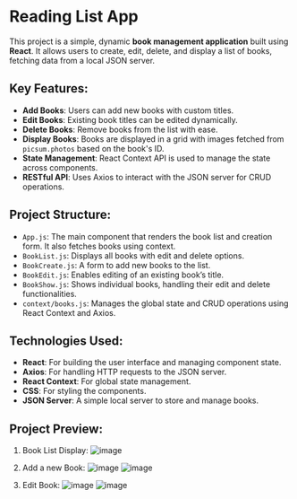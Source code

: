 # Reading List App

This project is a simple, dynamic **book management application** built using **React**. It allows users to create, edit, delete, and display a list of books, fetching data from a local JSON server.

## Key Features:
- **Add Books**: Users can add new books with custom titles.
- **Edit Books**: Existing book titles can be edited dynamically.
- **Delete Books**: Remove books from the list with ease.
- **Display Books**: Books are displayed in a grid with images fetched from `picsum.photos` based on the book's ID.
- **State Management**: React Context API is used to manage the state across components.
- **RESTful API**: Uses Axios to interact with the JSON server for CRUD operations.

## Project Structure:
- `App.js`: The main component that renders the book list and creation form. It also fetches books using context.
- `BookList.js`: Displays all books with edit and delete options.
- `BookCreate.js`: A form to add new books to the list.
- `BookEdit.js`: Enables editing of an existing book’s title.
- `BookShow.js`: Shows individual books, handling their edit and delete functionalities.
- `context/books.js`: Manages the global state and CRUD operations using React Context and Axios.

## Technologies Used:
- **React**: For building the user interface and managing component state.
- **Axios**: For handling HTTP requests to the JSON server.
- **React Context**: For global state management.
- **CSS**: For styling the components.
- **JSON Server**: A simple local server to store and manage books.

## Project Preview:

1. Book List Display:
   ![image](https://github.com/user-attachments/assets/888543d2-9c40-4668-acf8-fdc3b86c0793)
 
2. Add a new Book:
   ![image](https://github.com/user-attachments/assets/456b2e1b-d17c-4942-90aa-87b4d1bb4e68)
   ![image](https://github.com/user-attachments/assets/d243053a-277b-4f35-a8b0-f3c93258766e)

3. Edit Book:
   ![image](https://github.com/user-attachments/assets/1b8215ab-5991-4a31-a144-79673146a456)
   ![image](https://github.com/user-attachments/assets/dd3596a2-37a4-4802-a967-a98f19ab9c40)


   
